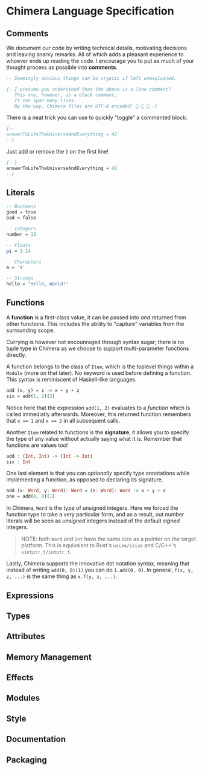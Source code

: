 # Chimera Language Specification

## Comments

We document our code by writing technical details, motivating decisions and leaving snarky remarks. All of which adds a pleasant experience to whoever ends up reading the code. I encourage you to put as much of your thought process as possible into **comments**.

```hs
-- Seemingly obvious things can be cryptic if left unexplained.

{- I presume you understood that the above is a line comment?
   This one, however, is a block comment,
   It can span many lines.
   By the way, Chimera files are UTF-8 encoded! 🦁 🐐 🐍 -}
```

There is a neat trick you can use to quickly "toggle" a commented block:

```hs
{--
answerToLifeTheUniverseAndEverything = 42
--}
```

Just add or remove the `}` on the first line!

```hs
{--}
answerToLifeTheUniverseAndEverything = 42
--}
```

## Literals

```hs
-- Booleans
good = true
bad = false

-- Integers
number = 13

-- Floats
pi = 3.14

-- Characters
a = 'a'

-- Strings
hello = "Hello, World!"
```

## Functions

A **function** is a first-class value, it can be passed into *and* returned from other functions.
This includes the ability to "capture" variables from the surrounding scope.

Currying is however not encounraged through syntax sugar; there is no tuple type in Chimera as we choose to support multi-parameter functions directly.

A function belongs to the class of `Item`, which is the toplevel things within a `Module` (more on that later). No keyword is used before defining a function. This syntax is reminiscent of Haskell-like languages.

```hs
add (x, y) = z -> x + y + z
six = add(1, 2)(3)
```

Notice here that the expression `add(1, 2)` evaluates to a *function* which is called immediatly afterwards. Moreover, this returned function remembers that `x == 1` and `x == 2` in all subsequent calls.

Another `Item` related to functions is the **signature**, it allows you to specify the type of any value without actually saying what it is. Remember that functions are values too!

```hs
add : (Int, Int) -> (Int -> Int)
six : Int
```

One last element is that you can *optionally* specify type annotations while implementing a function, as opposed to declaring its signature.

```hs
add (x: Word, y: Word): Word = (z: Word): Word -> x + y + z
one = add(0, 0)(1)
```

In Chimera, `Word` is the type of unsigned integers. Here we forced the function type to take a very particular form, and as a result, out number literals will be seen as *unsigned* integers instead of the default *signed* integers.

> NOTE: both `Word` and `Int` have the same size as a pointer on the target platform. This is equivalent to Rust's `usize/isize` and C/C++'s `uintptr_t/intptr_t`.

Lastly, Chimera supports the innovative dot notation syntax, meaning that instead of writing `add(0, 0)(1)` you can do `1.add(0, 0)`. In general, `f(x, y, z, ...)` is the same thing as `x.f(y, z, ...)`.

## Expressions

## Types

## Attributes

## Memory Management

## Effects

## Modules

## Style

## Documentation

## Packaging
